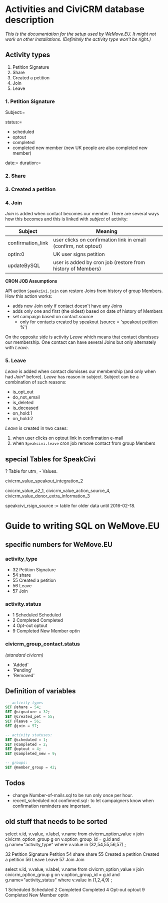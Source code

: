 # Activities and CiviCRM database description
*This is the documentation for the setup used by WeMove.EU. It might not work on other installations. (Definitely the activity type won't be right.)*

## Activity types
1. Petition Signature
2. Share
3. Created a petition
4. Join
5. Leave

### 1. Petition Signature
Subject:= 

status:=



- scheduled
- optout
- completed
- completed new member
(new UK people are also completed new member)


date:= 
duration:=

### 2. Share

### 3. Created a petition

### 4. Join

*Join* is added when contact becomes our member. There are several ways how this becomes and this is linked with *subject* of activity:

| Subject | Meaning |
| --- | --- |
| confirmation_link | user clicks on confirmation link in email (confirm, not optout) |
| optIn:0 | UK user signs petition |
| updateBySQL | user is added by cron job (restore from history of Members) |


**CRON JOB Assumptions**

API action `Speakcivi.join` can restore Joins from history of group Members. How this action works:

* adds new Join only if contact doesn't have any Joins
* adds only one and first (the oldest) based on date of history of Members
* set campaign based on contact.source
    * only for contacts created by speakout (source = 'speakout petition %')

On the opposite side is activity *Leave* which means that contact dismisses our membership. One contact can have several Joins but only alternately with *Leave*.

### 5. Leave

*Leave* is added when contact dismisses our membership (and only when had *Join** before). *Leave* has reason in subject. Subject can be a combination of such reasons:

- is\_opt_out
- do\_not_email
- is_deleted
- is_deceased
- on_hold:1
- on_hold:2

*Leave* is created in two cases:

1. when user clicks on optout link in confirmation e-mail
2. when `Speakcivi.leave` cron job remove contact from group Members

## special Tables for SpeakCivi

? Table for utm_ - Values.

civicrm\_value\_speakout\_integration_2

civicrm_value_a2_1, civicrm_value_action_source_4, civicrm_value_donor_extra_information_3



speakcivi\_rsign_source := table for older data until 2016-02-18. 


# Guide to writing SQL on WeMove.EU


## specific numbers for WeMove.EU


### activity_type
- 32	Petition Signature	
- 54	share	
- 55	Created a petition	
- 56	Leave	
- 57	Join	

### activity.status
- 1	Scheduled	Scheduled
- 2	Completed	Completed
- 4	Opt-out	optout
- 9	Completed New Member	optin

### civicrm\_group_contact.status
_(standard civicrm)_

- 'Added'
- 'Pending'
- 'Removed'


## Definition of variables

```sql
-- activity types
SET @share = 54;
SET @signature = 32;
SET @created_pet = 55;
SET @leave = 56;
SET @join = 57;

-- activity statuses:
SET @scheduled = 1;
SET @completed = 2;
SET @optout = 4;
SET @completed_new = 9;

-- groups:
SET @member_group = 42;
```

## Todos

- change Number-of-mails.sql to be run only once per hour. 
- recent_scheduled not confimred.sql : to let campaigners know when confirmation reminders are important. 


## old stuff that needs to be sorted

select v.id, v.value, v.label, v.name from civicrm_option_value v 
join civicrm_option_group g on v.option_group_id = g.id and g.name="activity_type" 
where v.value in (32,54,55,56,57)
;

32	Petition Signature	Petition
54	share	share
55	Created a petition	Created a petition
56	Leave	Leave
57	Join	Join



select v.id, v.value, v.label, v.name from civicrm_option_value v 
join civicrm_option_group g on v.option_group_id = g.id and g.name="activity_status" 
where v.value in (1,2,4,9)
;

1	Scheduled	Scheduled
2	Completed	Completed
4	Opt-out	optout
9	Completed New Member	optin


